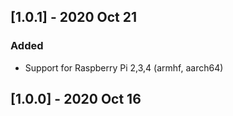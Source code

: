 ## [1.0.1] - 2020 Oct 21

### Added

- Support for Raspberry Pi 2,3,4 (armhf, aarch64)

## [1.0.0] - 2020 Oct 16
